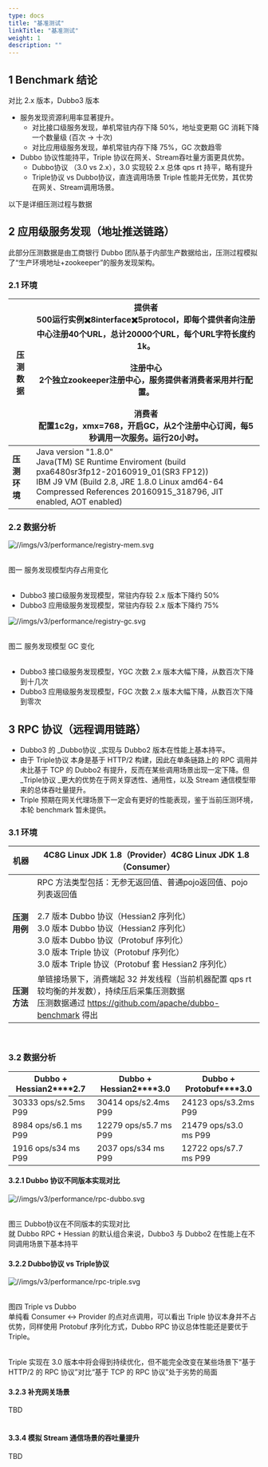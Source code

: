 ```yaml
---
type: docs
title: "基准测试"
linkTitle: "基准测试"
weight: 1
description: ""
---
```



## 1 Benchmark 结论

对比 2.x 版本，Dubbo3 版本

- 服务发现资源利用率显著提升。
  - 对比接口级服务发现，单机常驻内存下降  50%，地址变更期 GC 消耗下降一个数量级 (百次 -> 十次)
  - 对比应用级服务发现，单机常驻内存下降 75%，GC 次数趋零
- Dubbo 协议性能持平，Triple 协议在网关、Stream吞吐量方面更具优势。
  - Dubbo协议 （3.0 vs 2.x），3.0 实现较 2.x 总体 qps rt 持平，略有提升
  - Triple协议 vs Dubbo协议，直连调用场景 Triple 性能并无优势，其优势在网关、Stream调用场景。



以下是详细压测过程与数据

## 2 应用级服务发现（地址推送链路）

此部分压测数据是由工商银行 Dubbo 团队基于内部生产数据给出，压测过程模拟了“生产环境地址+zookeeper”的服务发现架构。

### 2.1 环境

| **压测数据** | 提供者<br/>500运行实例✖️8interface✖️5protocol，即每个提供者向注册中心注册40个URL，总计20000个URL，每个URL字符长度约1k。<br/><br/>注册中心<br/>2个独立zookeeper注册中心，服务提供者消费者采用并行配置。<br/><br/>消费者<br/>配置1c2g，xmx=768，开启GC，从2个注册中心订阅，每5秒调用一次服务。运行20小时。 |
| ------------ | ------------------------------------------------------------ |
| **压测环境** | Java version "1.8.0"<br/>Java(TM) SE Runtime Enviroment (build pxa6480sr3fp12-20160919_01(SR3 FP12))<br/>IBM J9 VM (Build 2.8, JRE 1.8.0 Linux amd64-64 Compressed References 20160915_318796, JIT enabled, AOT enabled) |


### 2.2 数据分析

![//imgs/v3/performance/registry-mem.svg](/imgs/v3/performance/registry-mem.svg)

<br />图一 服务发现模型内存占用变化<br /><br />

- Dubbo3 接口级服务发现模型，常驻内存较 2.x 版本下降约  50%
- Dubbo3 应用级服务发现模型，常驻内存较 2.x 版本下降约  75%


![//imgs/v3/performance/registry-gc.svg](/imgs/v3/performance/registry-gc.svg)

<br />图二 服务发现模型 GC 变化<br /><br />

- Dubbo3 接口级服务发现模型，YGC 次数 2.x 版本大幅下降，从数百次下降到十几次
- Dubbo3 应用级服务发现模型，FGC 次数 2.x 版本大幅下降，从数百次下降到零次



## 3 RPC 协议（远程调用链路）

- Dubbo3 的 _Dubbo协议 _实现与 Dubbo2 版本在性能上基本持平。
- 由于 Triple协议 本身是基于 HTTP/2 构建，因此在单条链路上的 RPC 调用并未比基于 TCP 的 Dubbo2 有提升，反而在某些调用场景出现一定下降。但 _Triple协议 _更大的优势在于网关穿透性、通用性，以及 Stream 通信模型带来的总体吞吐量提升。
- Triple 预期在网关代理场景下一定会有更好的性能表现，鉴于当前压测环境，本轮 benchmark 暂未提供。



### 3.1 环境


| **机器**     | 4C8G Linux JDK 1.8（Provider）4C8G Linux JDK 1.8 （Consumer） |
| ------------ | ------------------------------------------------------------ |
| **压测用例** | RPC 方法类型包括：无参无返回值、普通pojo返回值、pojo列表返回值<br /><br />2.7 版本 Dubbo 协议（Hessian2 序列化）<br />3.0 版本 Dubbo 协议（Hessian2 序列化）<br />3.0 版本 Dubbo 协议（Protobuf 序列化）<br />3.0 版本 Triple 协议（Protobuf 序列化）<br />3.0 版本 Triple 协议（Protobuf 套 Hessian2 序列化） |
| **压测方法** | 单链接场景下，消费端起 32 并发线程（当前机器配置 qps rt 较均衡的并发数），持续压后采集压测数据<br /> 压测数据通过 https://github.com/apache/dubbo-benchmark 得出 |

<br />

### 3.2 数据分析

| **Dubbo + Hessian2****2.7** | **Dubbo + Hessian2****3.0** | **Dubbo + Protobuf****3.0** |
| --------------------------- | --------------------------- | --------------------------- |
| 30333 ops/s2.5ms P99        | 30414 ops/s2.4ms P99        | 24123 ops/s3.2ms P99        |
| 8984 ops/s6.1 ms P99        | 12279 ops/s5.7 ms P99       | 21479 ops/s3.0 ms P99       |
| 1916 ops/s34 ms P99         | 2037 ops/s34 ms P99         | 12722 ops/s7.7 ms P99       |

#### 3.2.1 Dubbo 协议不同版本实现对比

![//imgs/v3/performance/rpc-dubbo.svg](/imgs/v3/performance/rpc-dubbo.svg)

<br />图三  Dubbo协议在不同版本的实现对比<br />就 Dubbo RPC + Hessian 的默认组合来说，Dubbo3 与 Dubbo2 在性能上在不同调用场景下基本持平

#### 3.2.2 Dubbo协议 vs Triple协议

![//imgs/v3/performance/rpc-triple.svg](/imgs/v3/performance/rpc-triple.svg)

<br />图四 Triple vs Dubbo<br />单纯看 Consumer <-> Provider 的点对点调用，可以看出 Triple 协议本身并不占优势，同样使用 Protobuf 序列化方式，Dubbo RPC 协议总体性能还是要优于 Triple。<br /><br />

Triple 实现在 3.0 版本中将会得到持续优化，但不能完全改变在某些场景下“基于 HTTP/2 的 RPC 协议”对比“基于 TCP 的 RPC 协议”处于劣势的局面

#### 3.2.3 补充网关场景

TBD<br /><br />

#### 3.3.4 模拟 Stream 通信场景的吞吐量提升

TBD
